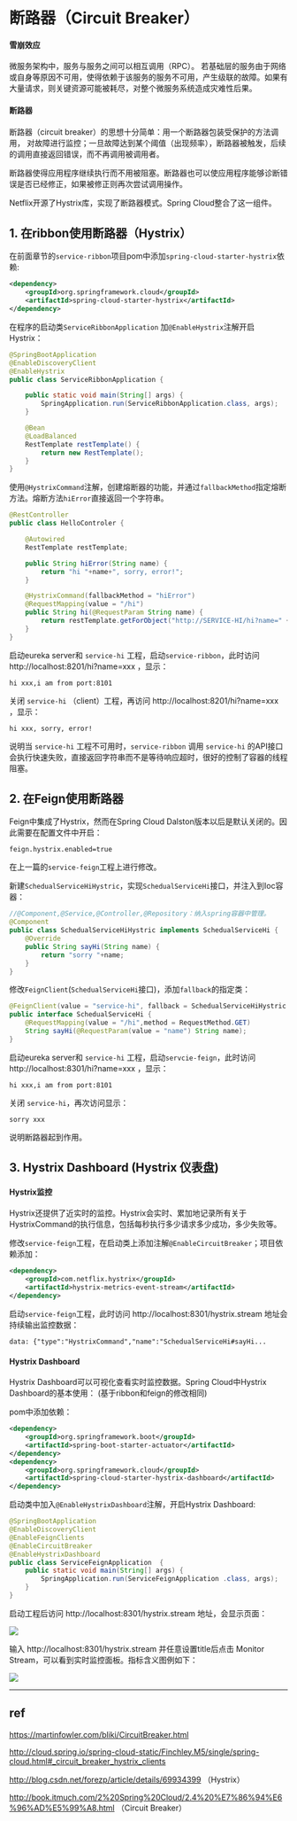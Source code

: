
# 断路器（Circuit Breaker）

#### 雪崩效应

微服务架构中，服务与服务之间可以相互调用（RPC）。
若基础层的服务由于网络或自身等原因不可用，使得依赖于该服务的服务不可用，产生级联的故障。如果有大量请求，则关键资源可能被耗尽，对整个微服务系统造成灾难性后果。

#### 断路器

断路器（circuit breaker）的思想十分简单：用一个断路器包装受保护的方法调用，
对故障进行监控；一旦故障达到某个阈值（出现频率），断路器被触发，后续的调用直接返回错误，而不再调用被调用者。

断路器使得应用程序继续执行而不用被阻塞。断路器也可以使应用程序能够诊断错误是否已经修正，如果被修正则再次尝试调用操作。

Netflix开源了Hystrix库，实现了断路器模式。Spring Cloud整合了这一组件。

## 1. 在ribbon使用断路器（Hystrix）

在前面章节的`service-ribbon`项目pom中添加`spring-cloud-starter-hystrix`依赖:

```xml
<dependency>
    <groupId>org.springframework.cloud</groupId>
    <artifactId>spring-cloud-starter-hystrix</artifactId>
</dependency>
```

在程序的启动类`ServiceRibbonApplication` 加`@EnableHystrix`注解开启Hystrix：

```java
@SpringBootApplication
@EnableDiscoveryClient
@EnableHystrix
public class ServiceRibbonApplication {

    public static void main(String[] args) {
        SpringApplication.run(ServiceRibbonApplication.class, args);
    }

    @Bean
    @LoadBalanced
    RestTemplate restTemplate() {
        return new RestTemplate();
    }
}
```

使用`@HystrixCommand`注解，创建熔断器的功能，并通过`fallbackMethod`指定熔断方法。熔断方法`hiError`直接返回一个字符串。

```java
@RestController
public class HelloControler {

    @Autowired
    RestTemplate restTemplate;

    public String hiError(String name) {
        return "hi "+name+", sorry, error!";
    }

    @HystrixCommand(fallbackMethod = "hiError")
    @RequestMapping(value = "/hi")
    public String hi(@RequestParam String name) {
        return restTemplate.getForObject("http://SERVICE-HI/hi?name=" + name, String.class);
	}
}
```

启动eureka server和 `service-hi` 工程，启动`service-ribbon`，此时访问 http://localhost:8201/hi?name=xxx ，显示：

```
hi xxx,i am from port:8101
```

关闭 `service-hi` （client）工程，再访问 http://localhost:8201/hi?name=xxx ，显示：

```
hi xxx, sorry, error!
```

说明当 `service-hi` 工程不可用时，`service-ribbon` 调用 `service-hi` 的API接口会执行快速失败，直接返回字符串而不是等待响应超时，很好的控制了容器的线程阻塞。

## 2. 在Feign使用断路器

Feign中集成了Hystrix，然而在Spring Cloud Dalston版本以后是默认关闭的。因此需要在配置文件中开启：

```
feign.hystrix.enabled=true
```

在上一篇的`service-feign`工程上进行修改。

新建`SchedualServiceHiHystric`，实现`SchedualServiceHi`接口，并注入到Ioc容器：

```java
//@Component,@Service,@Controller,@Repository：纳入spring容器中管理。
@Component
public class SchedualServiceHiHystric implements SchedualServiceHi {
    @Override
    public String sayHi(String name) {
        return "sorry "+name;
    }
}
```

修改`FeignClient`(`SchedualServiceHi`接口)，添加`fallback`的指定类：

```java
@FeignClient(value = "service-hi", fallback = SchedualServiceHiHystric.class)
public interface SchedualServiceHi {
    @RequestMapping(value = "/hi",method = RequestMethod.GET)
    String sayHi(@RequestParam(value = "name") String name);
}
```

启动eureka server和 `service-hi` 工程，启动`servcie-feign`，此时访问 http://localhost:8301/hi?name=xxx ，显示：

```
hi xxx,i am from port:8101
```

关闭 `service-hi`，再次访问显示：

```
sorry xxx
```

说明断路器起到作用。

## 3. Hystrix Dashboard (Hystrix 仪表盘)

#### Hystrix监控

Hystrix还提供了近实时的监控。Hystrix会实时、累加地记录所有关于HystrixCommand的执行信息，包括每秒执行多少请求多少成功，多少失败等。

修改`service-feign`工程，在启动类上添加注解`@EnableCircuitBreaker`；项目依赖添加：

```xml
<dependency>
	<groupId>com.netflix.hystrix</groupId>
	<artifactId>hystrix-metrics-event-stream</artifactId>
</dependency>
```

启动`service-feign`工程，此时访问 http://localhost:8301/hystrix.stream 地址会持续输出监控数据：

    data: {"type":"HystrixCommand","name":"SchedualServiceHi#sayHi...

#### Hystrix Dashboard

Hystrix Dashboard可以可视化查看实时监控数据。Spring Cloud中Hystrix Dashboard的基本使用： (基于ribbon和feign的修改相同)

pom中添加依赖：

```xml
<dependency>
    <groupId>org.springframework.boot</groupId>
    <artifactId>spring-boot-starter-actuator</artifactId>
</dependency>
<dependency>
    <groupId>org.springframework.cloud</groupId>
    <artifactId>spring-cloud-starter-hystrix-dashboard</artifactId>
</dependency>
```

启动类中加入`@EnableHystrixDashboard`注解，开启Hystrix Dashboard:

```java
@SpringBootApplication
@EnableDiscoveryClient
@EnableFeignClients
@EnableCircuitBreaker
@EnableHystrixDashboard
public class ServiceFeignApplication  {
	public static void main(String[] args) {
		SpringApplication.run(ServiceFeignApplication .class, args);
	}
}
```

启动工程后访问 http://localhost:8301/hystrix.stream 地址，会显示页面：

![](hystrix_dashboard.png)

输入 http://localhost:8301/hystrix.stream 并任意设置title后点击 Monitor Stream，可以看到实时监控面板。指标含义图例如下：

![](hystrix_dashboard_2.png)


---

## ref

https://martinfowler.com/bliki/CircuitBreaker.html

http://cloud.spring.io/spring-cloud-static/Finchley.M5/single/spring-cloud.html#_circuit_breaker_hystrix_clients

http://blog.csdn.net/forezp/article/details/69934399 （Hystrix）

http://book.itmuch.com/2%20Spring%20Cloud/2.4%20%E7%86%94%E6%96%AD%E5%99%A8.html （Circuit Breaker）

</br></br>
